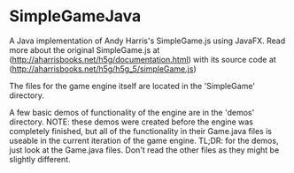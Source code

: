 # SimpleGameJava
A Java implementation of Andy Harris's SimpleGame.js using JavaFX. Read more about the original SimpleGame.js at (http://aharrisbooks.net/h5g/documentation.html) with its source code at (http://aharrisbooks.net/h5g/h5g_5/simpleGame.js)


The files for the game engine itself are located in the 'SimpleGame' directory.

A few basic demos of functionality of the engine are in the 'demos' directory. NOTE: these demos were created before the engine was completely finished, but all of the functionality in their Game.java files is useable in the current iteration of the game engine.
TL;DR: for the demos, just look at the Game.java files. Don't read the other files as they might be slightly different.